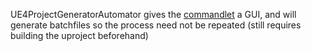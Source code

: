 UE4ProjectGeneratorAutomator gives the [commandlet](https://github.com/Archengius/UE4GameProjectGenerator) a GUI, and will generate batchfiles so the process need not be repeated (still requires building the uproject beforehand)
